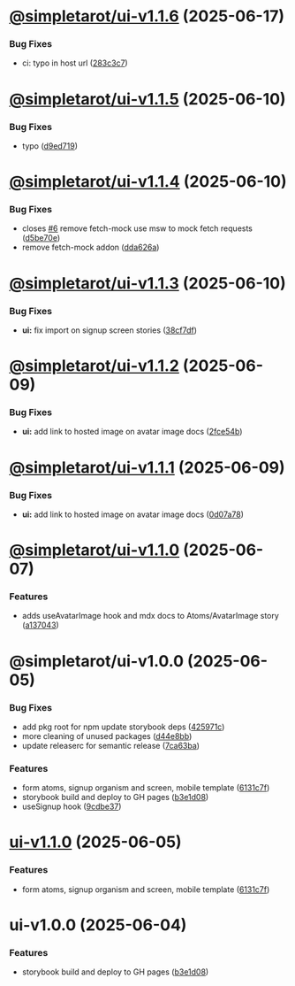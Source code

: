 # [@simpletarot/ui-v1.1.6](https://github.com/avacollins/simple-tarot/compare/@simpletarot/ui-v1.1.5...@simpletarot/ui-v1.1.6) (2025-06-17)


### Bug Fixes

* ci: typo in host url ([283c3c7](https://github.com/avacollins/simple-tarot/commit/283c3c73e3a42671e9bdbe969a2430075e2070f5))

# [@simpletarot/ui-v1.1.5](https://github.com/avacollins/simple-tarot/compare/@simpletarot/ui-v1.1.4...@simpletarot/ui-v1.1.5) (2025-06-10)


### Bug Fixes

* typo ([d9ed719](https://github.com/avacollins/simple-tarot/commit/d9ed7194e86ce1c6a0ab22048dd3d3d7fe649d7d))

# [@simpletarot/ui-v1.1.4](https://github.com/avacollins/simple-tarot/compare/@simpletarot/ui-v1.1.3...@simpletarot/ui-v1.1.4) (2025-06-10)


### Bug Fixes

* closes [#6](https://github.com/avacollins/simple-tarot/issues/6) remove fetch-mock use msw to mock fetch requests ([d5be70e](https://github.com/avacollins/simple-tarot/commit/d5be70ea44a6a7d7861f98b39ba166a975c71e74))
* remove fetch-mock addon ([dda626a](https://github.com/avacollins/simple-tarot/commit/dda626a589e4337de8f6fb9a1df2edb4a302652e))

# [@simpletarot/ui-v1.1.3](https://github.com/avacollins/simple-tarot/compare/@simpletarot/ui-v1.1.2...@simpletarot/ui-v1.1.3) (2025-06-10)


### Bug Fixes

* **ui:** fix import on signup screen stories ([38cf7df](https://github.com/avacollins/simple-tarot/commit/38cf7df7714faed394e6081e847006c93bd424c8))

# [@simpletarot/ui-v1.1.2](https://github.com/avacollins/simple-tarot/compare/@simpletarot/ui-v1.1.1...@simpletarot/ui-v1.1.2) (2025-06-09)


### Bug Fixes

* **ui:** add link to hosted image on avatar image docs ([2fce54b](https://github.com/avacollins/simple-tarot/commit/2fce54bad89b3a5ee2f3a79085476d15e2e2a630))

# [@simpletarot/ui-v1.1.1](https://github.com/avacollins/simple-tarot/compare/@simpletarot/ui-v1.1.0...@simpletarot/ui-v1.1.1) (2025-06-09)


### Bug Fixes

* **ui:** add link to hosted image on avatar image docs ([0d07a78](https://github.com/avacollins/simple-tarot/commit/0d07a78de8662bc2f0dc414e992b8cb261ac7993))

# [@simpletarot/ui-v1.1.0](https://github.com/avacollins/simple-tarot/compare/@simpletarot/ui-v1.0.0...@simpletarot/ui-v1.1.0) (2025-06-07)


### Features

* adds useAvatarImage hook and mdx docs  to Atoms/AvatarImage story ([a137043](https://github.com/avacollins/simple-tarot/commit/a137043c5c29d315d99bb46a1f10af4244d392de))

# @simpletarot/ui-v1.0.0 (2025-06-05)


### Bug Fixes

* add pkg root for npm update storybook deps ([425971c](https://github.com/avacollins/simple-tarot/commit/425971c9593aed03b50a0ffa5adaea6361bc746a))
* more cleaning of unused packages ([d44e8bb](https://github.com/avacollins/simple-tarot/commit/d44e8bb421cbeb96f2dee35ab9ac3a9287877913))
* update releaserc for semantic release ([7ca63ba](https://github.com/avacollins/simple-tarot/commit/7ca63ba9ef72f2db5b0791ce459f1398d90d0e21))


### Features

* form atoms, signup organism and screen, mobile template ([6131c7f](https://github.com/avacollins/simple-tarot/commit/6131c7f265763c63781756013fccaadebc03c022))
* storybook build and deploy to GH pages ([b3e1d08](https://github.com/avacollins/simple-tarot/commit/b3e1d0852b81d589771866fdba304254fff7d0a4))
* useSignup hook ([9cdbe37](https://github.com/avacollins/simple-tarot/commit/9cdbe376c80eb00bd0ef595f851a72d9dfbb7304))

# [ui-v1.1.0](https://github.com/avacollins/simple-tarot/compare/ui-v1.0.0...ui-v1.1.0) (2025-06-05)


### Features

* form atoms, signup organism and screen, mobile template ([6131c7f](https://github.com/avacollins/simple-tarot/commit/6131c7f265763c63781756013fccaadebc03c022))

# ui-v1.0.0 (2025-06-04)


### Features

* storybook build and deploy to GH pages ([b3e1d08](https://github.com/avacollins/simple-tarot/commit/b3e1d0852b81d589771866fdba304254fff7d0a4))
